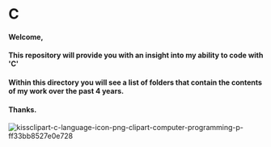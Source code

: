 # C

#### Welcome,

#### This repository will provide you with an insight into my ability to code with 'C'

#### Within this directory you will see a list of folders that contain the contents of my work over the past 4 years.

#### Thanks.

![kissclipart-c-language-icon-png-clipart-computer-programming-p-ff33bb8527e0e728](https://user-images.githubusercontent.com/36043248/60593760-53077480-9d9b-11e9-9b53-7791c4c6c93b.jpg)
